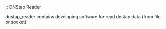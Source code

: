 :: DNStap Reader

dnstap_reader contains developing software for read dnstap data (from file or socket)

